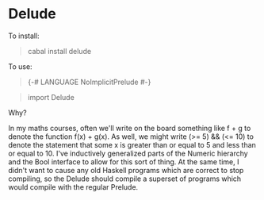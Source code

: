 # Delude

To install: 

> cabal install delude

To use:

> {-# LANGUAGE NoImplicitPrelude #-}

> import Delude

Why?

In my maths courses, often we'll write on the board something like f + g to denote
the function f(x) + g(x). As well, we might write (>= 5) && (<= 10) to denote the
statement that some x is greater than or equal to 5 and less than or equal to 10. I've
inductively generalized parts of the Numeric hierarchy and the Bool interface to allow
for this sort of thing. At the same time, I didn't want to cause any old Haskell programs
which are correct to stop compiling, so the Delude should compile a superset of programs
which would compile with the regular Prelude.
